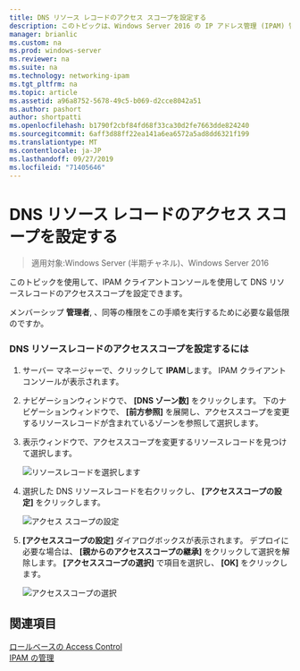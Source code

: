 ```yaml
---
title: DNS リソース レコードのアクセス スコープを設定する
description: このトピックは、Windows Server 2016 の IP アドレス管理 (IPAM) 管理ガイドに含まれています。
manager: brianlic
ms.custom: na
ms.prod: windows-server
ms.reviewer: na
ms.suite: na
ms.technology: networking-ipam
ms.tgt_pltfrm: na
ms.topic: article
ms.assetid: a96a8752-5678-49c5-b069-d2cce8042a51
ms.author: pashort
author: shortpatti
ms.openlocfilehash: b1790f2cbf84fd68f33ca30d2fe7663dde824240
ms.sourcegitcommit: 6aff3d88ff22ea141a6ea6572a5ad8dd6321f199
ms.translationtype: MT
ms.contentlocale: ja-JP
ms.lasthandoff: 09/27/2019
ms.locfileid: "71405646"
---
```

# <a name="set-access-scope-for-dns-resource-records"></a>DNS リソース レコードのアクセス スコープを設定する

>適用対象:Windows Server (半期チャネル)、Windows Server 2016

このトピックを使用して、IPAM クライアントコンソールを使用して DNS リソースレコードのアクセススコープを設定できます。  
  
メンバーシップ **管理者**, 、同等の権限をこの手順を実行するために必要な最低限のですか。  
  
### <a name="to-set-access-scope-for-dns-resource-records"></a>DNS リソースレコードのアクセススコープを設定するには  
  
1.  サーバー マネージャーで、クリックして  **IPAM**します。 IPAM クライアントコンソールが表示されます。  
  
2.  ナビゲーションウィンドウで、 **[DNS ゾーン数]** をクリックします。  下のナビゲーションウィンドウで、 **[前方参照]** を展開し、アクセススコープを変更するリソースレコードが含まれているゾーンを参照して選択します。  
  
3.  表示ウィンドウで、アクセススコープを変更するリソースレコードを見つけて選択します。  
  
    ![リソースレコードを選択します](../../media/Set-Access-Scope-for-DNS-Resource-Records/ipam_RestrictUserToRRControl_02.jpg)  
  
4.  選択した DNS リソースレコードを右クリックし、 **[アクセススコープの設定]** をクリックします。  
  
    ![アクセス スコープの設定](../../media/Set-Access-Scope-for-DNS-Resource-Records/ipam_RestrictUserToRRControl_03.jpg)  
  
5.  **[アクセススコープの設定]** ダイアログボックスが表示されます。 デプロイに必要な場合は、 **[親からのアクセススコープの継承]** をクリックして選択を解除します。 **[アクセススコープの選択]** で項目を選択し、 **[OK]** をクリックします。  
  
    ![アクセススコープの選択](../../media/Set-Access-Scope-for-DNS-Resource-Records/ipam_RestrictUserToRRControl_04.jpg)  
  
## <a name="see-also"></a>関連項目  
[ロールベースの Access Control](Role-based-Access-Control.md)  
[IPAM の管理](Manage-IPAM.md)  
  



